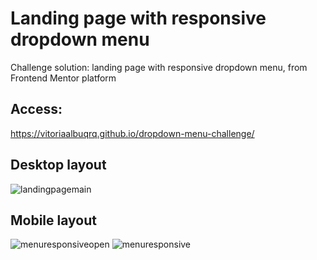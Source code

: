 # Landing page with responsive dropdown menu
Challenge solution: landing page with responsive dropdown menu, from Frontend Mentor platform

## Access:
https://vitoriaalbuqrq.github.io/dropdown-menu-challenge/

## Desktop layout 
![landingpagemain](https://github.com/vitoriaalbuqrq/dropdown-menu-challenge/assets/84742050/76e31a8a-acc3-4c03-9b03-8bbf92cdef4c)

## Mobile layout
![menuresponsiveopen](https://github.com/vitoriaalbuqrq/dropdown-menu-challenge/assets/84742050/05b1290e-5f30-4859-84f1-ad11c0023c39)
![menuresponsive](https://github.com/vitoriaalbuqrq/dropdown-menu-challenge/assets/84742050/28d732fd-fe7f-4497-854a-8517737ffdaf)

